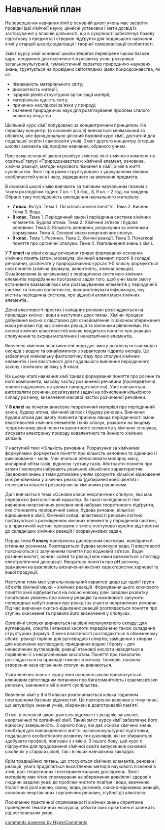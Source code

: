 <div id="hypercomments_widget" class="js-hypercomments-widget invisible"></div>

Навчальний план
=============================================

На завершення навчання хімії в основній школі учень має засвоїти провідні ідеї хімічної науки, ціннісні установки і мати досвід їх застосування у власній діяльності, що в сукупності забезпечує базову підготовку з предмета і створює підґрунтя для подальшого навчання хімії у старшій школі,соціалізації і творчої самореалізації особистості. 

Зміст курсу хімії основної школи зберігає перевірене часом базове ядро, неодмінне для освіченості й розвитку учня; розкриває загальнокультурний, гуманістичний характер природничо-наукових знань; ґрунтується на провідних світоглядних ідеях природознавства, як от: 

<ul>
	<li>пізнаваність матеріального світу; </li>
	<li>дискретність матерії; </li>
	<li>ієрархія рівнів структурної організації  матерії;</li> 
	<li>матеріальна єдність світу; </li>
	<li>причинно-наслідкові зв'язки у природі; </li>
	<li>значення природничих наук для розв'язування проблем сталого розвитку людства. </li>
</ul>

Шкільний курс хімії побудовано за концентричним принципом. На першому концентрі (в основній школі) вивчається мінімальний за обсягом, але функціонально цілісний базовий курс хімії, достатній для подальшої освіти і самоосвіти учнів. Зміст другого концентру (старша школа) залежить від профілю навчання, обраного учнем. 

Програма основної школи реалізує змістові лінії хімічного компонента освітньої галузі «Природознавство»: хімічний елемент, речовина, хімічна реакція, методи наукового пізнання в хімії, хімія в житті суспільства. Зміст програми структуровано з урахуванням вікових особливостей учнів і часу, відведеного на вивчення предмета.  

В основній школі хімію вивчають за типовим навчальним планом з таким розподілом годин: 7 кл. – 1,5 год., 8, 9 кл. – 2 год. на тиждень. Обрано таку послідовність викладення навчального матеріалу:

<ul>
	<li><b>7 клас.</b> Вступ. Тема 1. Початкові хімічні поняття. Тема 2. Кисень. Тема 3. Вода.</li>
	<li><b>8 клас.</b> Тема 1. Періодичний закон і періодична система хімічних елементів. Будова атома. Тема 2. Хімічний зв’язок і будова речовини. Тема 3. Кількість речовини, розрахунки за хімічними формулами. Тема 4. Основні класи неорганічних сполук. </li>
	<li><b>9 клас.</b> Тема 1. Розчини. Тема 2. Хімічні реакції. Тема 3. Початкові поняття про органічні сполуки. Тема 4. Узагальнення знань з хімії. </li>
</ul>

У <b>7 класі</b> на рівні складу речовини триває формування основних хімічних понять (атом, молекула, хімічний елемент, прості й складні речовини), розпочате у природознавчих курсах 1-5 класів; формуються нові поняття (хімічна формула, валентність, хімічна реакція). Ознайомлення (в загальному) з періодичною системою хімічних елементів передбачено програмою задля того, щоб учні мали змогу встановити взаємозв’язок між розташуванням елементів у періодичній системі та їхньою валентністю, використовувати інформацію, яку містить періодична система, про відносні атомні маси хімічних елементів. 

Деякі властивості простих і складних речовин розглядаються на прикладах кисню і води в наступних двох темах. Хімічні процеси добування кисню є підставою для ознайомлення із законом збереження маси речовин під час хімічних реакцій та хімічними рівняннями. На основі хімічних властивостей кисню вводиться поняття про реакцію сполучення та оксиди металічних і неметалічних елементів.

Вивчення хімічних властивостей води дає змогу розглянути взаємодію оксидів з водою та ознайомитися з характером гідратів оксидів. Це забезпечує мінімальну фактологічну базу про сполуки хімічних елементів і їхні властивості для подальшого вивчення періодичного закону і хімічного зв’язку у 8 класі. 

На цьому етапі навчання хімії триває формування поняття про розчин та його компоненти, масову частку розчиненої речовини (пропедевтичні знання надавались на уроках природознавства). Учні навчаються виготовляти розчини, розв’язувати задачі на обчислення кількісного складу розчину, визначення масової частки розчиненої речовини.

У <b>8 класі</b> на початок винесено теоретичний матеріал про періодичний закон, будову атома, хімічний зв’язок і будову речовин. Вивчення будови атома дає змогу пояснити причину явища періодичності зміни властивостей хімічних елементів і їхніх сполук, розкрити на вищому теоретичному рівні поняття валентності елементів у хімічних сполуках, з’ясувати електронну природу ковалентного та йонного хімічних зв’язків.

У наступній темі «Кількість речовини. Розрахунки за хімічними формулами» формується поняття про кількість речовини та одиницю її вимірювання – моль. Учні вчаться обчислювати молярну масу, молярний об’єм газів, відносну густину газів. Абстрактні поняття про атоми і молекули набувають реальних кількісних характеристик. Засвоєння знань з теми допоможе учням зрозуміти кількісні відношення між речовинами у хімічних реакціях (добирання коефіцієнтів) і полегшити кількісні розрахунки за хімічними рівняннями.  

Далі вивчається тема «Основні класи неорганічних сполук», яка має переважно фактологічний характер. За такої послідовності тем вивчення неорганічних речовин нині набуває теоретичного підґрунтя, яке становлять періодичний закон, будова речовин, кількісні відношення в хімії. Хімічний склад і властивості речовин логічно пов’язуються з розміщенням хімічних елементів у періодичній системі, а в практичній частині програми є змога поступово перейти від простих до складніших хімічних реакцій і розрахункових задач. 

Перша тема <b>9 класу</b> присвячена дисперсним системам, колоїдним й істинним розчинам. Розглядається будова молекули води, її властивості пояснюються із залученням поняття про водневий зв’язок. Водні розчини кислот, основ і солей та реакції між ними вивчаються з погляду електролітичної дисоціації. Вводиться поняття про рН розчину, зважаючи на важливість визначення якісних характеристик харчової та іншої продукції. 

Наступна тема має узагальнювальний характер щодо ще однієї групи об’єктів хімічної науки – хімічних реакцій. Формування цього ключового поняття хімії відбувається на якісно новому рівні завдяки розвитку початкових уявлень про хімічну реакцію та можливості залучити попередньо набуті знання про реакції за участю неорганічних речовин. Під час вивчення окисно-відновних реакцій розглядається поняття про ступінь окиснення та правила його визначення у сполуках. 

Органічні сполуки вивчаються на рівні молекулярного складу; для вуглеводнів, спиртів і етанової кислоти передбачено також складання структурних формул. Хімічні властивості розглядаються в обмеженому обсязі: реакції горіння для вуглеводнів і спиртів; заміщення з хлором – для насичених вуглеводнів; приєднання водню і брому – для ненасичених вуглеводнів; реакції етанової кислоти наводяться в порівнянні її з неорганічними кислотам. Поняття про гомологію розглядається на прикладі гомологів метану. Ізомерія, правила утворення назв органічних сполук не вивчаються.  

Узагальнення знань з курсу хімії основної школи присвячується ключовим світоглядним питанням про багатоманітність і взаємозв’язки речовин, значення хімії в житті суспільства. 

Вивчення хімії у 8 й 9 класах розпочинається кілька годинним повторенням базових відомостей. Це повторення важливе в тому плані, що актуалізує знання учнів, збережені в довготривалій пам’яті.  

Отже, в основній школі даються відомості з розділів загальної, неорганічної та органічної хімії. Такий зміст курсу хімії забезпечує його відносну завершеність. З одного боку, він дає основи хімічних знань, необхідні для повсякденного життя, загальнокультурної підготовки, подальшого особистісного розвитку тих школярів, які не збираються здобувати професії, пов’язані з хімією. З іншого боку, цей курс є підґрунтям для продовження хімічної освіти випускників основної школи як у старшій школі, так і в інших навчальних закладах. 

Крім традиційних питань, що стосуються хімічних елементів, речовин і реакцій, увага приділяється висвітленню методів наукового пізнання в хімії, ролі теоретичних і експериментальних досліджень. Зміст матеріалу має чітке спрямування на збереження довкілля і здоров’я людини завдяки увазі до проблем чистоти повітря і води, вивченню біологічної ролі кисню, озону, води, розчинів, окисно-відновних реакцій, основних неорганічних і органічних речовин, згубної дії алкоголю. 

Посиленню практичної спрямованості хімічних знань сприятиме проведення тематичних екскурсій, об’єкти яких орієнтовні й залежать від регіональних умов. 

<div class="js-hypercomments-container">
<a href="http://hypercomments.com" class="hc-link" title="comments widget">comments powered by HyperComments</a>
</div>